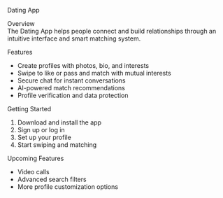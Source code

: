 Dating App  

Overview  
The Dating App helps people connect and build relationships through an intuitive interface and smart matching system.  

Features  
- Create profiles with photos, bio, and interests  
- Swipe to like or pass and match with mutual interests  
- Secure chat for instant conversations  
- AI-powered match recommendations  
- Profile verification and data protection  

Getting Started  
1. Download and install the app  
2. Sign up or log in  
3. Set up your profile  
4. Start swiping and matching  

Upcoming Features  
- Video calls  
- Advanced search filters  
- More profile customization options  
